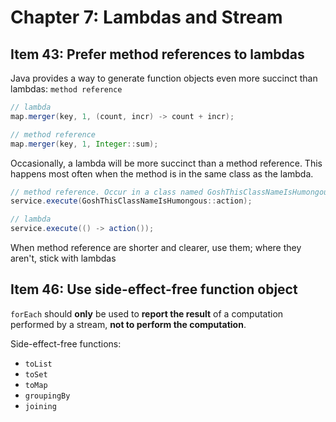 # Chapter 7: Lambdas and Stream #

## Item 43: Prefer method references to lambdas ##
Java provides a way to generate function objects even more succinct than lambdas:  `method reference`
```java
// lambda
map.merger(key, 1, (count, incr) -> count + incr);

// method reference
map.merger(key, 1, Integer::sum);
```
Occasionally, a lambda will be more succinct than a method reference. This happens most often when the method is in the same class as the lambda.
```java
// method reference. Occur in a class named GoshThisClassNameIsHumongous
service.execute(GoshThisClassNameIsHumongous::action);

// lambda
service.execute(() -> action());
```
When method reference are shorter and clearer, use them; where they aren't, stick with lambdas

## Item 46: Use side-effect-free function object  ##
`forEach` should **only** be used to __report the result__ of a computation performed by a stream, __not to perform the computation__.

Side-effect-free functions:
* `toList`
* `toSet`
* `toMap`
* `groupingBy`
* `joining`
